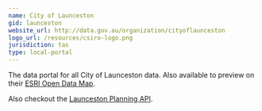 ```yaml
---
name: City of Launceston
gid: launceston
website_url: http://data.gov.au/organization/cityoflaunceston
logo_url: /resources/csiro-logo.png
jurisdiction: tas
type: local-portal
---
```


The data portal for all City of Launceston data. Also available to preview on their [ESRI Open Data Map](http://lcc.launceston.opendata.arcgis.com/).

Also checkout the [Launceston Planning API](http://api.launceston.tas.gov.au/planning/apps_html.php).